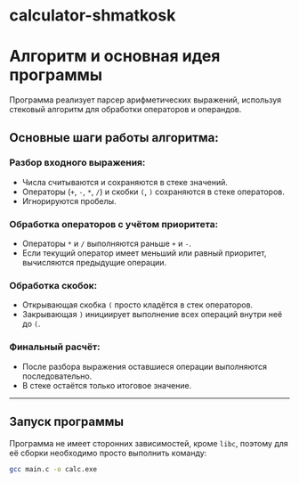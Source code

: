 # calculator-shmatkosk
# Алгоритм и основная идея программы

Программа реализует парсер арифметических выражений, используя стековый алгоритм для обработки операторов и операндов.

## Основные шаги работы алгоритма:

### Разбор входного выражения:
- Числа считываются и сохраняются в стеке значений.
- Операторы (`+`, `-`, `*`, `/`) и скобки `(`, `)` сохраняются в стеке операторов.
- Игнорируются пробелы.

### Обработка операторов с учётом приоритета:
- Операторы `*` и `/` выполняются раньше `+` и `-`.
- Если текущий оператор имеет меньший или равный приоритет, вычисляются предыдущие операции.

### Обработка скобок:
- Открывающая скобка `(` просто кладётся в стек операторов.
- Закрывающая `)` инициирует выполнение всех операций внутри неё до `(`.

### Финальный расчёт:
- После разбора выражения оставшиеся операции выполняются последовательно.
- В стеке остаётся только итоговое значение.

---

## Запуск программы

Программа не имеет сторонних зависимостей, кроме `libc`, поэтому для её сборки необходимо просто выполнить команду:

```bash
gcc main.c -o calc.exe
